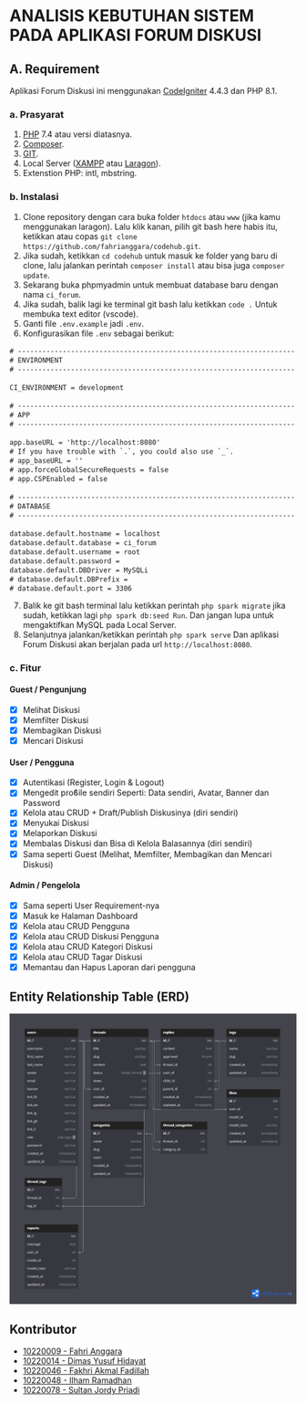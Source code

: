 # ANALISIS KEBUTUHAN SISTEM PADA APLIKASI FORUM DISKUSI

## A. Requirement

Aplikasi Forum Diskusi ini menggunakan [CodeIgniter](https://www.codeigniter.com/download) 4.4.3 dan PHP 8.1.

### a. Prasyarat
1. [PHP](https://www.php.net/downloads.php) 7.4 atau versi diatasnya.
2. [Composer](https://getcomposer.org/).
3. [GIT](https://git-scm.com/).
4. Local Server ([XAMPP](https://www.apachefriends.org/download.html) atau [Laragon](https://laragon.org/download/index.html)).
5. Extenstion PHP: intl, mbstring.

### b. Instalasi
1. Clone repository dengan cara buka folder `htdocs` atau `www` (jika kamu menggunakan laragon). Lalu klik kanan, pilih git bash here habis itu, ketikkan atau copas `git clone https://github.com/fahrianggara/codehub.git`.
2. Jika sudah, ketikkan `cd codehub` untuk masuk ke folder yang baru di clone, lalu jalankan perintah `composer install` atau bisa juga `composer update`.
3. Sekarang buka phpmyadmin untuk membuat database baru dengan nama `ci_forum`.
4. Jika sudah, balik lagi ke terminal git bash lalu ketikkan `code .` Untuk membuka text editor (vscode).
5. Ganti file `.env.example` jadi `.env`.
6. Konfigurasikan file `.env` sebagai berikut:
```env
# --------------------------------------------------------------------
# ENVIRONMENT
# --------------------------------------------------------------------

CI_ENVIRONMENT = development

# --------------------------------------------------------------------
# APP
# --------------------------------------------------------------------

app.baseURL = 'http://localhost:8080'
# If you have trouble with `.`, you could also use `_`.
# app_baseURL = ''
# app.forceGlobalSecureRequests = false
# app.CSPEnabled = false

# --------------------------------------------------------------------
# DATABASE
# --------------------------------------------------------------------

database.default.hostname = localhost
database.default.database = ci_forum
database.default.username = root
database.default.password =
database.default.DBDriver = MySQLi
# database.default.DBPrefix =
# database.default.port = 3306
```
7. Balik ke git bash terminal lalu ketikkan perintah `php spark migrate` jika sudah, ketikkan lagi `php spark db:seed Run`. Dan jangan lupa untuk mengaktifkan MySQL pada Local Server.
8. Selanjutnya jalankan/ketikkan perintah `php spark serve` Dan aplikasi Forum Diskusi akan berjalan pada url `http://localhost:8080`.

### c. Fitur

#### Guest / Pengunjung

- [X] Melihat Diskusi
- [X] Memfilter Diskusi
- [X] Membagikan Diskusi
- [X] Mencari Diskusi

#### User / Pengguna

- [X] Autentikasi (Register, Login & Logout)
- [X] Mengedit proϐile sendiri Seperti: Data sendiri, Avatar, Banner dan Password 
- [X] Kelola atau CRUD + Draft/Publish Diskusinya (diri sendiri)
- [X] Menyukai Diskusi 
- [X] Melaporkan Diskusi 
- [X] Membalas Diskusi dan Bisa di Kelola Balasannya (diri sendiri)
- [X] Sama seperti Guest (Melihat, Memfilter, Membagikan dan Mencari Diskusi)

#### Admin / Pengelola

- [X] Sama seperti User Requirement-nya
- [X] Masuk ke Halaman Dashboard
- [X] Kelola atau CRUD Pengguna 
- [X] Kelola atau CRUD Diskusi Pengguna
- [X] Kelola atau CRUD Kategori Diskusi
- [X] Kelola atau CRUD Tagar Diskusi
- [X] Memantau dan Hapus Laporan dari pengguna

## Entity Relationship Table (ERD)

![ERD](https://raw.githubusercontent.com/fahrianggara/codehub/main/public/images/erd.png)

## Kontributor

- [10220009 - Fahri Anggara](https://fahrianggara.my.id/)
- [10220014 - Dimas Yusuf Hidayat](https://www.instagram.com/dms.yusuf/)
- [10220046 - Fakhri Akmal Fadillah](https://www.instagram.com/fakhriakm/)
- [10220048 - Ilham Ramadhan](https://www.instagram.com/rmdhan_ilhmmm/)
- [10220078 - Sultan Jordy Priadi](https://discord.com/users/745459226482049057)
